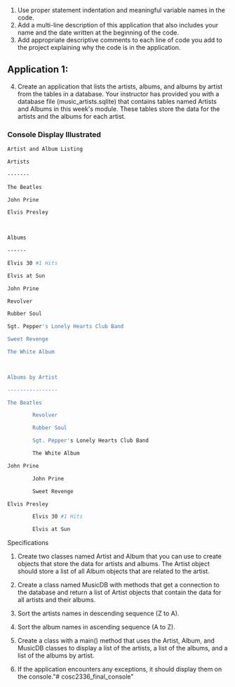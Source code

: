 
1. Use proper statement indentation and meaningful variable names in the code.
2. Add a multi-line description of this application that also includes your name and the date written at the beginning of the code.
3. Add appropriate descriptive comments to each line of code you add to the project explaining why the code is in the application.
## Application 1:

  4. Create an application that lists the artists, albums, and albums by artist from the tables in a database. Your instructor has provided you with a database file (music_artists.sqlite) that contains tables named Artists and Albums in this week's module. These tables store the data for the artists and the albums for each artist.
  
  
### Console Display Illustrated
```bash
Artist and Album Listing

Artists

-------

The Beatles

John Prine

Elvis Presley

 

Albums

------

Elvis 30 #1 Hits

Elvis at Sun

John Prine

Revolver

Rubber Soul

Sgt. Pepper's Lonely Hearts Club Band

Sweet Revenge

The White Album

 

Albums by Artist

----------------

The Beatles

        Revolver

        Rubber Soul

        Sgt. Pepper's Lonely Hearts Club Band

        The White Album

John Prine

        John Prine

        Sweet Revenge

Elvis Presley

        Elvis 30 #1 Hits

        Elvis at Sun
 ```

Specifications

1. Create two classes named Artist and Album that you can use to create objects that store the data for artists and albums. The Artist object should store a list of all Album objects that are related to the artist.

2. Create a class named MusicDB with methods that get a connection to the database and return a list of Artist objects that contain the data for all artists and their albums.

3. Sort the artists names in descending sequence (Z to A).

4. Sort the album names in ascending sequence (A to Z).

5. Create a class with a main() method that uses the Artist, Album, and MusicDB classes to display a list of the artists, a list of the albums, and a list of the albums by artist.

6. If the application encounters any exceptions, it should display them on the console."# cosc2336_final_console" 
